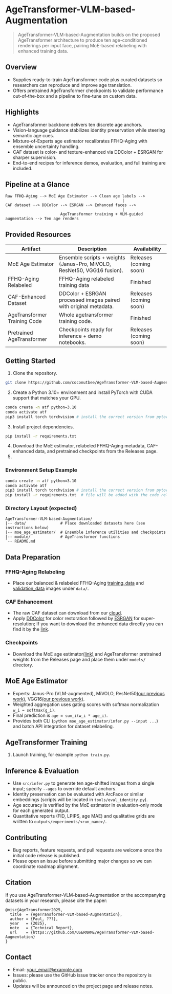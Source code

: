 ﻿# AgeTransformer-VLM-based-Augmentation

> AgeTransformer-VLM-based-Augmentation builds on the proposed AgeTransformer architecture to produce ten age-conditioned renderings per input face, pairing MoE-based relabeling with enhanced training data.

## Overview
- Supplies ready-to-train AgeTransformer code plus curated datasets so researchers can reproduce and improve age translation.
- Offers pretrained AgeTransformer checkpoints to validate performance out-of-the-box and a pipeline to fine-tune on custom data.

## Highlights
- AgeTransformer backbone delivers ten discrete age anchors.
- Vision-language guidance stabilizes identity preservation while steering semantic age cues.
- Mixture-of-Experts age estimator recalibrates FFHQ-Aging with ensemble uncertainty handling.
- CAF dataset is color- and texture-enhanced via DDColor + ESRGAN for sharper supervision.
- End-to-end recipes for inference demos, evaluation, and full training are included.


## Pipeline at a Glance
```
Raw FFHQ-Aging --> MoE Age Estimator --> Clean age labels -->
                                                   |
CAF dataset --> DDColor --> ESRGAN --> Enhanced faces -->
                                                   |
                        AgeTransformer training + VLM-guided augmentation --> Ten age renders
```

## Provided Resources
| Artifact | Description | Availability |
| --- | --- | --- |
| MoE Age Estimator | Ensemble scripts + weights (Janus-Pro, MiVOLO, ResNet50, VGG16 fusion). | Releases (coming soon) |
| FFHQ-Aging Relabeled | FFHQ-Aging relabeled training data | Finished |
| CAF-Enhanced Dataset | DDColor + ESRGAN processed images paired with original metadata. | Releases (coming soon) |
| AgeTransformer Training Code | Whole agetransformer training code. | Finished |
| Pretrained AgeTransformer | Checkpoints ready for inference + demo notebooks. | Releases (coming soon) |

## Getting Started
1. Clone the repository.
```bash
git clone https://github.com/coconutbee/AgeTransformer-VLM-based-Augmentation.git
```
2. Create a Python 3.10+ environment and install PyTorch with CUDA support that matches your GPU.
```bash
conda create -n atf python=3.10
conda activate atf
pip3 install torch torchvision # install the correct version from pytorch.org
```
3. Install project dependencies.
```bash
pip install -r requirements.txt
```
4. Download the MoE estimator, relabeled FFHQ-Aging metadata, CAF-enhanced data, and pretrained checkpoints from the Releases page.
5. 
### Environment Setup Example
```bash
conda create -n atf python=3.10
conda activate atf
pip3 install torch torchvision # install the correct version from pytorch.org
pip install -r requirements.txt  # file will be added with the code release
```

### Directory Layout (expected)
```
AgeTransformer-VLM-based-Augmentation/
|-- data/               # Place downloaded datasets here (see instructions below)
|-- moe_age_estimator/  # Ensemble inference utilities and checkpoints
|-- module/             # AgeTransformer functions
`-- README.md
```

## Data Preparation
### FFHQ-Aging Relabeling
- Place our balanced & relabeled FFHQ-Aging [training_data](https://mega.nz/folder/SUM1GADC#4APMLfB6qQFPbDbK4kXgCw) and [validation_data](https://mega.nz/folder/2I8kUJID#oyv5ckiiJV3knq_ktZqIPg) images under `data/`.

### CAF Enhancement
- The raw CAF dataset can download from our [cloud](http://www.vision.caltech.edu/datasets/caf/).
- Apply [DDColor](https://github.com/piddnad/DDColor.git) for color restoration followed by [ESRGAN](https://github.com/TencentARC/GFPGAN.git) for super-resolution; If you want to download the enhanced data directly you can find it by the [link](http://www.vision.caltech.edu/datasets/caf/).

### Checkpoints
- Download the MoE age estimator[(link)](https://mega.nz/file/2U8lxRKJ#Z2KczVkP72AnvNawfK8tAGeNZknqrack3VGjbZZC6zM) and AgeTransformer pretrained weights from the Releases page and place them under `models/` directory.

## MoE Age Estimator
- Experts: Janus-Pro (VLM-augmented), MiVOLO, ResNet50[(our previous work)](https://link.springer.com/chapter/10.1007/978-3-030-89131-2_27), VGG16[(our previous work)](https://www.ecva.net/papers/eccv_2022/papers_ECCV/papers/136720573.pdf).
- Weighted aggregation uses gating scores with softmax normalization `w_i = softmax(g_i)`.
- Final prediction is `age = sum_i(w_i * age_i)`.
- Provides both CLI (`python moe_age_estimator/infer.py --input ...`) and batch API integration for dataset relabeling.

## AgeTransformer Training
1. Launch training, for example `python train.py`.

## Inference & Evaluation
- Use `src/infer.py` to generate ten age-shifted images from a single input; specify `--ages` to override default anchors.
- Identity preservation can be evaluated with ArcFace or similar embeddings (scripts will be located in `tools/eval_identity.py`).
- Age accuracy is verified by the MoE estimator in evaluation-only mode for each generated output.
- Quantitative reports (FID, LPIPS, age MAE) and qualitative grids are written to `outputs/experiments/<run_name>/`.

## Contributing
- Bug reports, feature requests, and pull requests are welcome once the initial code release is published.
- Please open an issue before submitting major changes so we can coordinate roadmap alignment.

## Citation
If you use AgeTransformer-VLM-based-Augmentation or the accompanying datasets in your research, please cite the paper:
```
@misc{AgeTransformer2025,
  title  = {AgeTransformer-VLM-based-Augmentation},
  author = {Paul, ???},
  year   = {2025},
  note   = {Technical Report},
  url    = {https://github.com/USERNAME/AgeTransformer-VLM-based-Augmentation}
}
```

## Contact
- Email: <your_email@example.com>
- Issues: please use the GitHub issue tracker once the repository is public.
- Updates will be announced on the project page and release notes.
